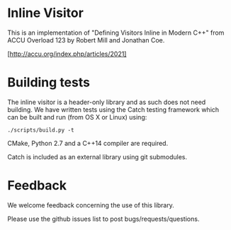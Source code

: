 Inline Visitor
==============

This is an implementation of "Defining Visitors Inline in Modern C++" from ACCU
Overload 123 by Robert Mill and Jonathan Coe.            

[http://accu.org/index.php/articles/2021]

# Building tests
The inline visitor is a header-only library and as such does not need building.
We have written tests using the Catch testing framework which can be built and
run (from OS X or Linux) using:

```
./scripts/build.py -t
```

CMake, Python 2.7 and a C++14 compiler are required.

Catch is included as an external library using git submodules.

# Feedback
We welcome feedback concerning the use of this library.

Please use the github issues list to post bugs/requests/questions.
